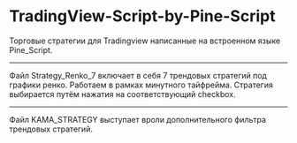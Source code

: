 # TradingView-Script-by-Pine-Script
Торговые стратегии для Tradingview написанные на встроенном языке Pine_Script.
*********************************************************************************
Файл Strategy_Renko_7 включает в себя 7 трендовых стратегий под графики ренко.
Работаем в рамках минутного тайфрейма. Стратегия выбирается путём нажатия на соответствующий checkbox.
*********************************************************************************
Файл KAMA_STRATEGY выступает вроли дополнительного фильтра трендовых стратегий.
